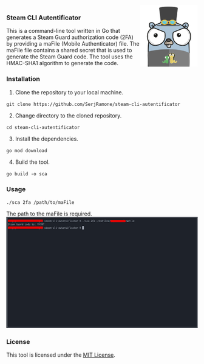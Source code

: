 <img align="right" width="30%" src="./images/gopher.png">

### Steam CLI Autentificator
This is a command-line tool written in Go that generates a Steam Guard authorization code (2FA) 
by providing a maFile (Mobile Authenticator) file. The maFile file contains a shared secret 
that is used to generate the Steam Guard code. The tool uses the HMAC-SHA1 algorithm to generate the code.

### Installation
1. Clone the repository to your local machine.
```
git clone https://github.com/SerjRamone/steam-cli-autentificator
```

2. Change directory to the cloned repository.
```
cd steam-cli-autentificator
```

3. Install the dependencies.
```
go mod download
```

4. Build the tool.
```
go build -o sca
```

### Usage
```
./sca 2fa /path/to/maFile
```
The path to the maFile is required.
<img src="./images/1.png">

### License
This tool is licensed under the [MIT License](LICENSE.md).
